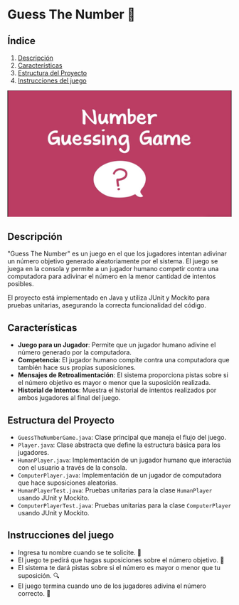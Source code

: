 # Guess The Number 🎲

## Índice

1. [Descripción](#descripción)
2. [Características](#características)
3. [Estructura del Proyecto](#estructura-del-proyecto)
4. [Instrucciones del juego](#instrucciones-del-juego)

![img_4.png](img_4.png)

## Descripción

"Guess The Number" es un juego en el que los jugadores intentan adivinar un número objetivo generado aleatoriamente por el sistema. El juego se juega en la consola y permite a un jugador humano competir contra una computadora para adivinar el número en la menor cantidad de intentos posibles.

El proyecto está implementado en Java y utiliza JUnit y Mockito para pruebas unitarias, asegurando la correcta funcionalidad del código.

## Características

- **Juego para un Jugador**: Permite que un jugador humano adivine el número generado por la computadora.
- **Competencia**: El jugador humano compite contra una computadora que también hace sus propias suposiciones.
- **Mensajes de Retroalimentación**: El sistema proporciona pistas sobre si el número objetivo es mayor o menor que la suposición realizada.
- **Historial de Intentos**: Muestra el historial de intentos realizados por ambos jugadores al final del juego.

## Estructura del Proyecto

- `GuessTheNumberGame.java`: Clase principal que maneja el flujo del juego.
- `Player.java`: Clase abstracta que define la estructura básica para los jugadores.
- `HumanPlayer.java`: Implementación de un jugador humano que interactúa con el usuario a través de la consola.
- `ComputerPlayer.java`: Implementación de un jugador de computadora que hace suposiciones aleatorias.
- `HumanPlayerTest.java`: Pruebas unitarias para la clase `HumanPlayer` usando JUnit y Mockito.
- `ComputerPlayerTest.java`: Pruebas unitarias para la clase `ComputerPlayer` usando JUnit y Mockito.

## Instrucciones del juego

- Ingresa tu nombre cuando se te solicite. 📝
- El juego te pedirá que hagas suposiciones sobre el número objetivo. 🎯
- El sistema te dará pistas sobre si el número es mayor o menor que tu suposición. 🔍
- El juego termina cuando uno de los jugadores adivina el número correcto. 🎉



